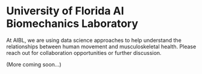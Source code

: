 University of Florida AI Biomechanics Laboratory
================

At AIBL, we are using data science approaches to help understand the
relationships between human movement and musculoskeletal health. Please
reach out for collaboration opportunities or further discussion.

(More coming soon...)
